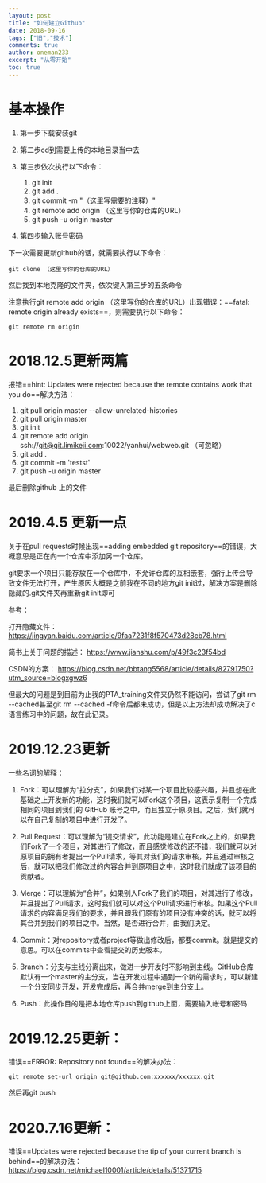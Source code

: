 ```yaml
---
layout: post
title: "如何建立Github"
date: 2018-09-16
tags: ["旧","技术"]
comments: true
author: oneman233
excerpt: "从零开始"
toc: true
---
```

# 基本操作

1. 第一步下载安装git

2. 第二步cd到需要上传的本地目录当中去

3. 第三步依次执行以下命令：
   1. git init
   2. git add .
   3. git commit -m "（这里写需要的注释）"
   4. git remote add origin （这里写你的仓库的URL）
   5. git push -u origin master

4. 第四步输入账号密码

下一次需要更新github的话，就需要执行以下命令：
    
    git clone （这里写你的仓库的URL）
然后找到本地克隆的文件夹，依次键入第三步的五条命令

注意执行git remote add origin （这里写你的仓库的URL）出现错误：==fatal: remote origin already exists==，则需要执行以下命令：
    
    git remote rm origin

# 2018.12.5更新两篇

报错==hint: Updates were rejected because the remote contains work that you do==解决方法：

1. git pull origin master --allow-unrelated-histories
2. git pull origin master
3. git init
4. git remote add origin ssh://git@git.limikeji.com:10022/yanhui/webweb.git （可忽略）
5. git add .
6. git commit -m 'testst'
7. git push -u origin master

最后删除github 上的文件

# 2019.4.5 更新一点

关于在pull requests时候出现==adding embedded git repository==的错误，大概意思是正在向一个仓库中添加另一个仓库。

git要求一个项目只能存放在一个仓库中，不允许仓库的互相嵌套，强行上传会导致文件无法打开，产生原因大概是之前我在不同的地方git init过，解决方案是删除隐藏的.git文件夹再重新git init即可

参考：

打开隐藏文件：
https://jingyan.baidu.com/article/9faa7231f8f570473d28cb78.html

简书上关于问题的描述：
https://www.jianshu.com/p/49f3c23f54bd

CSDN的方案：
https://blog.csdn.net/bbtang5568/article/details/82791750?utm_source=blogxgwz6

但最大的问题是到目前为止我的PTA_training文件夹仍然不能访问，尝试了git rm --cached甚至git rm --cached -f命令后都未成功，但是以上方法却成功解决了c语言练习中的问题，故在此记录。

# 2019.12.23更新

一些名词的解释：
1. Fork：可以理解为“拉分支”，如果我们对某一个项目比较感兴趣，并且想在此基础之上开发新的功能，这时我们就可以Fork这个项目，这表示复制一个完成相同的项目到我们的 GitHub 账号之中，而且独立于原项目。之后，我们就可以在自己复制的项目中进行开发了。

2. Pull Request：可以理解为“提交请求”，此功能是建立在Fork之上的，如果我们Fork了一个项目，对其进行了修改，而且感觉修改的还不错，我们就可以对原项目的拥有者提出一个Pull请求，等其对我们的请求审核，并且通过审核之后，就可以把我们修改过的内容合并到原项目之中，这时我们就成了该项目的贡献者。

3. Merge：可以理解为“合并”，如果别人Fork了我们的项目，对其进行了修改，并且提出了Pull请求，这时我们就可以对这个Pull请求进行审核。如果这个Pull请求的内容满足我们的要求，并且跟我们原有的项目没有冲突的话，就可以将其合并到我们的项目之中。当然，是否进行合并，由我们决定。
   
4. Commit：对repository或者project等做出修改后，都要commit。就是提交的意思。可以在commits中查看提交的历史版本。
   
5. Branch：分支与主线分离出来，做进一步开发时不影响到主线。GitHub仓库默认有一个master的主分支，当在开发过程中遇到一个新的需求时，可以新建一个分支同步开发，开发完成后，再合并merge到主分支上。
   
6. Push：此操作目的是把本地仓库push到github上面，需要输入帐号和密码

# 2019.12.25更新：
错误==ERROR: Repository not found==的解决办法：
    
    git remote set-url origin git@github.com:xxxxxx/xxxxxx.git
然后再git push

# 2020.7.16更新：
错误==Updates were rejected because the tip of your current branch is behind==的解决办法：
https://blog.csdn.net/michael10001/article/details/51371715